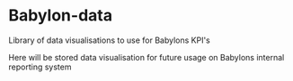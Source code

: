 # Babylon-data
Library of data visualisations to use for Babylons KPI's

Here will be stored data visualisation for future usage on Babylons internal reporting system
